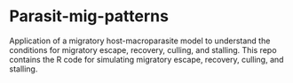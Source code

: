 # Parasit-mig-patterns
Application of a migratory host-macroparasite model to understand the conditions for migratory escape, recovery, culling, and stalling.
This repo contains the R code for simulating migratory escape, recovery, culling, and stalling.
